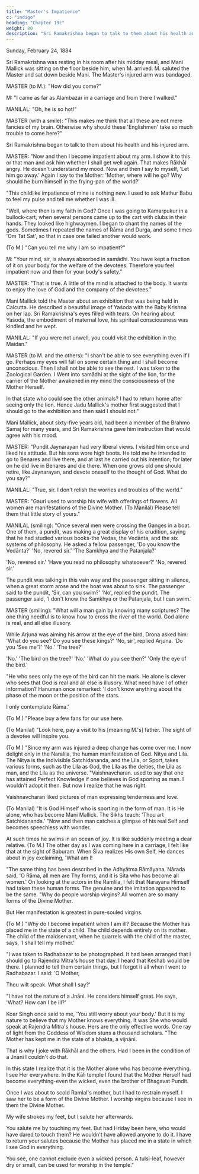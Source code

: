 ```yaml
---
title: "Master's Impatience"
c: "indigo"
heading: "Chapter 19c"
weight: 80
description: "Sri Ramakrishna began to talk to them about his health and his injured arm"
---
```



Sunday, February 24, 1884

Sri Ramakrishna was resting in his room after his midday meal, and Mani Mallick was sitting on the floor beside him, when M. arrived. M. saluted the Master and sat down beside Mani. The Master's injured arm was bandaged.

MASTER (to M.): "How did you come?"

M: "I came as far as Alambazar in a carriage and from there I walked."

MANILAL: "Oh, he is so hot!"

MASTER (with a smile): "This makes me think that all these are not mere fancies of my brain. Otherwise why should these 'Englishmen' take so much trouble to come here?" 

Sri Ramakrishna began to talk to them about his health and his injured arm.


MASTER: "Now and then I become impatient about my arm. I show it to this or that man and ask him whether I shall get well again. That makes Rākhāl angry. He doesn't
understand my mood. Now and then I say to myself, 'Let him go away.' Again I say to the Mother: 'Mother, where will he go? Why should he burn himself in the frying-pan of the world?'

"This childlike impatience of mine is nothing new. I used to ask Mathur Babu to feel my pulse and tell me whether I was ill.

"Well, where then is my faith in God? Once I was going to Kamarpukur in a bullock-cart, when several persons came up to the cart with clubs in their hands. They looked like highwaymen. I began to chant the names of the gods. Sometimes I repeated the names of Rāma and Durga, and some times 'Om Tat Sat', so that in case one failed another would work.

(To M.) "Can you tell me why I am so impatient?"

M: "Your mind, sir, is always absorbed in samādhi. You have kept a fraction of it on your body for the welfare of the devotees. Therefore you feel impatient now and then for your body's safety."

MASTER: "That is true. A little of the mind is attached to the body. It wants to enjoy
the love of God and the company of the devotees."

Mani Mallick told the Master about an exhibition that was being held in Calcutta. He described a beautiful image of Yaśoda with the Baby Krishna on her lap. Sri
Ramakrishna's eyes filled with tears. On hearing about Yaśoda, the embodiment of maternal love, his spiritual consciousness was kindled and he wept.

MANILAL: "If you were not unwell, you could visit the exhibition in the Maidan."

MASTER (to M. and the others): "I shan't be able to see everything even if I go. Perhaps my eyes will fall on some certain thing and I shall become unconscious. Then I shall not be able to see the rest. I was taken to the Zoological Garden. I Went into samādhi at the sight of the lion, for the carrier of the Mother awakened in my mind the consciousness of the Mother Herself.

In that state who could see the other animals? I had to return home after seeing only the lion. Hence Jadu Mallick's mother first
suggested that I should go to the exhibition and then said I should not."

Mani Mallick, about sixty-five years old, had been a member of the Brahmo Samaj for many years, and Sri Ramakrishna gave him instruction that would agree with his mood.

MASTER: "Pundit Jaynarayan had very liberal views. I visited him once and liked his attitude. But his sons wore high boots. He told me he intended to go to Benares and
live there, and at last he carried out his intention; for later on he did live in Benares and die there. When one grows old one should retire, like Jaynarayan, and devote oneself to the thought of God. What do you say?"

MANILAL: "True, sir. I don't relish the worries and troubles of the world."

MASTER: "Gauri used to worship his wife with offerings of flowers. All women are manifestations of the Divine Mother. (To Manilal) Please tell them that little story of yours."

MANILAL (smiling): "Once several men were crossing the Ganges in a boat. One of them, a pundit, was making a great display of his erudition, saying that he had studied
various books-the Vedas, the Vedānta, and the six systems of philosophy. He asked a fellow passenger, 'Do you know the Vedānta?' 'No, revered sir.' 'The Samkhya and the Patanjala?' 

'No, revered sir.' 'Have you read no philosophy whatsoever?' 'No, revered sir.' 

The pundit was talking in this vain way and the passenger sitting in silence, when a great storm arose and the boat was about to sink. The passenger said to the pundit, 'Sir, can you swim?' 'No', replied the pundit. The passenger said, 'I don't know the Samkhya or the Patanjala, but I can swim.'

MASTER (smiling): "What will a man gain by knowing many scriptures? The one thing needful is to know how to cross the river of the world. God alone is real, and all else illusory.

While Arjuna was aiming his arrow at the eye of the bird, Drona asked him: 'What do you see? Do you see these kings?' 'No, sir', replied Arjuna. 'Do you 'See me'?' 'No.' 'The tree?' 

'No.' 'The bird on the tree?' 'No.' 'What do you see then?' 'Only the eye of the bird.'

"He who sees only the eye of the bird can hit the mark. He alone is clever who sees that God is real and all else is illusory. What need have I of other information? Hanuman once remarked: 'I don't know anything about the phase of the moon or the position of the stars. 

I only contemplate Rāma.'

(To M.) "Please buy a few fans for our use here.

(To Manilal) "Look here, pay a visit to his [meaning M.'s] father. The sight of a devotee will inspire you.

(To M.) "Since my arm was injured a deep change has come over me. I now delight only in the Naralila, the human manifestation of God. Nitya and Lila. The Nitya is the
Indivisible Satchidananda, and the Lila, or Sport, takes various forms, such as the Lila as God, the Lila as the deities, the Lila as man, and the Lila as the universe. "Vaishnavcharan. used to say that one has attained Perfect Knowledge if one believes in
God sporting as man. I wouldn't adopt it then. But now I realize that he was right.

Vaishnavcharan liked pictures of man expressing tenderness and love.

(To Manilal) "It is God Himself who is sporting in the form of man. It is He alone, who has become Mani Mallick. The Sikhs teach: 'Thou art Satchidananda.'
"Now and then man catches a glimpse of his real Self and becomes speechless with wonder. 

At such times he swims in an ocean of joy. It is like suddenly meeting a dear relative. (To M.) The other day as I was coming here in a carriage, I felt like that at the sight of Baburam. When Śiva realizes His own Self, He dances about in joy exclaiming, 'What am I! 

"The same thing has been described in the Adhyātma Rāmāyana. Nārada said, 'O Rāma, all men are Thy forms, and it is Sita who has become all women.' On looking at the
actors in the Ramlila, I felt that Narayana Himself had taken these human forms. The genuine and the imitation appeared to be the same.
"Why do people worship virgins? All women are so many forms of the Divine Mother.

But Her manifestation is greatest in pure-souled virgins.

(To M.) "Why do I become impatient when I am ill? Because the Mother has placed me in the state of a child. The child depends entirely on its mother. The child of the
maidservant, when he quarrels with the child of the master, says, 'I shall tell my mother.'

"I was taken to Radhabazar to be photographed. It had been arranged that I should go to Rajendra Mitra's house that day. I heard that Keshab would be there. I planned to tell them certain things, but I forgot it all when I went to Radhabazar. I said: 'O Mother,

Thou wilt speak. What shall I say?'

"I have not the nature of a Jnāni. He considers himself great. He says, 'What? How can I be ill?'

Koar Singh once said to me, 'You still worry about your body.' But it is my nature to believe that my Mother knows everything. It was She who would speak at Rajendra
Mitra's house. Hers are the only effective words. One ray of light from the Goddess of Wisdom stuns a thousand scholars.
"The Mother has kept me in the state of a bhakta, a vijnāni. 

That is why I joke with Rākhāl and the others. Had I been in the condition of a Jnāni I couldn't do that.

In this state I realize that it is the Mother alone who has become everything. I see Her everywhere. In the Kāli temple I found that the Mother Herself had become everything-even the wicked, even the brother of Bhagavat Pundit.

Once I was about to scold Ramlal's mother, but I had to restrain myself. I saw her to be a form of the Divine Mother. I worship virgins because I see in them the Divine Mother. 

My wife strokes my feet, but I salute her afterwards.

You salute me by touching my feet. But had Hriday been here, who would have dared to touch them? He wouldn't have allowed anyone to do it. I have to return your salutes because the Mother has placed me in a state in which I see God in everything.

You see, one cannot exclude even a wicked person. A tulsi-leaf, however dry or small, can be used for worship in the temple."


